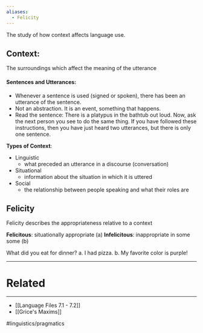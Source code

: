 ```yaml
---
aliases:
  - Felicity
---
```


The study of how context affects language use.
## Context: 
The surroundings which affect the meaning of the utterance

#### Sentences and Utterances: 
- Whenever a sentence is used (signed or spoken), there has been an utterance of the sentence. 
- Not an abstraction. It is an event, something that happens. 
- Read the sentence: There is a platypus in the bathtub out loud. Now, ask the next person you see to do the same thing. If you have followed these instructions, then you have just heard two utterances, but there is only one sentence.

**Types of Context**:
- Linguistic
	- what preceded an utterance in a discourse (conversation)
- Situational
	- information about the situation in which it is uttered
- Social
	- the relationship between people speaking and what their roles are

## Felicity
Felicity describes the appropriateness relative to a context

**Felicitous**: situationally appropriate (a)
**Infelicitous**: inappropriate in some some (b)

What did you eat for dinner?
	a. I had pizza.
	b. My favorite color is purple!


---
# Related
---
- [[Language Files 7.1 - 7.2]]
- [[Grice's Maxims]]

#linguistics/pragmatics 